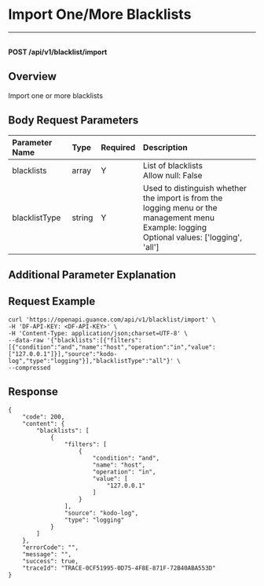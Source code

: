 # Import One/More Blacklists

---

<br />**POST /api/v1/blacklist/import**

## Overview
Import one or more blacklists


## Body Request Parameters

| Parameter Name        | Type     | Required   | Description              |
|:-------------------|:-------|:-----|:----------------|
| blacklists | array | Y | List of blacklists<br>Allow null: False <br> |
| blacklistType | string | Y | Used to distinguish whether the import is from the logging menu or the management menu<br>Example: logging <br>Optional values: ['logging', 'all'] <br> |

## Additional Parameter Explanation



## Request Example
```shell
curl 'https://openapi.guance.com/api/v1/blacklist/import' \
-H 'DF-API-KEY: <DF-API-KEY>' \
-H 'Content-Type: application/json;charset=UTF-8' \
--data-raw '{"blacklists":[{"filters":[{"condition":"and","name":"host","operation":"in","value":["127.0.0.1"]}],"source":"kodo-log","type":"logging"}],"blacklistType":"all"}' \
--compressed
```




## Response
```shell
{
    "code": 200,
    "content": {
        "blacklists": [
            {
                "filters": [
                    {
                        "condition": "and",
                        "name": "host",
                        "operation": "in",
                        "value": [
                            "127.0.0.1"
                        ]
                    }
                ],
                "source": "kodo-log",
                "type": "logging"
            }
        ]
    },
    "errorCode": "",
    "message": "",
    "success": true,
    "traceId": "TRACE-0CF51995-0D75-4F8E-871F-72B40ABA553D"
} 
```